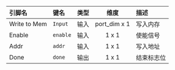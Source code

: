 <!--
DO NOT EDIT THIS FILE DIRECTLY.
This file is generated by tools/comp-docs.js.
All changes will be overwritten by regeneration.
-->

<slot class="model-pins">

| 引脚名 | 键名 | 类型 | 维度 | 描述 |
|:------ |:---- |:----:|:----:|:---- |
| Write to Mem | `Input` | 输入 | port_dim x 1 | 写入内存 |
| Enable | `enable` | 输入 | 1 x 1 | 使能信号 |
| Addr | `addr` | 输入 | 1 x 1 | 写入地址 |
| Done | `done` | 输出 | 1 x 1 | 结束标志位 |

</slot>
